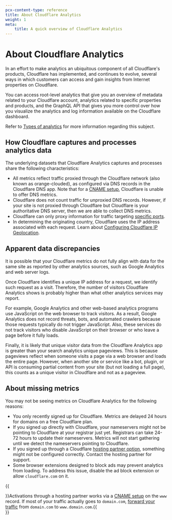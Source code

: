 ```yaml
---
pcx-content-type: reference
title: About Cloudflare Analytics
weight: 1
meta:
    title: A quick overview of Cloudflare Analytics
---
```


# About Cloudflare Analytics

In an effort to make analytics an ubiquitous component of all Cloudflare's products, Cloudflare has implemented, and continues to evolve, several ways in which customers can access and gain insights from Internet properties on Cloudflare.

You can access root-level analytics that give you an overview of metadata related to your Cloudflare account, analytics related to specific properties and products, and the GraphQL API that gives you more control over how you visualize the analytics and log information available on the Cloudflare dashboard.

Refer to [Types of analytics](/fundamentals/data-products/types-of-analytics/) for more information regarding this subject.

## How Cloudflare captures and processes analytics data

The underlying datasets that Cloudflare Analytics captures and processes share the following characteristics:

* All metrics reflect traffic proxied through the Cloudflare network (also known as orange-clouded), as configured via DNS records in the Cloudflare DNS app. Note that for a [CNAME setup](/dns/zone-setups/partial-setup/), Cloudflare is unable to offer DNS metrics.
* Cloudflare does not count traffic for unproxied DNS records. However, if your site is not proxied through Cloudflare but Cloudflare is your authoritative DNS server, then we are able to collect DNS metrics.
* Cloudflare can only proxy information for traffic targeting [specific ports](/fundamentals/get-started/network-ports/).
* In determining the originating country, Cloudflare uses the IP address associated with each request. Learn about [Configuring Cloudflare IP Geolocation](https://support.cloudflare.com/hc/articles/200168236).

## Apparent data discrepancies

It is possible that your Cloudflare metrics do not fully align with data for the same site as reported by other analytics sources, such as Google Analytics and web server logs.

Once Cloudflare identifies a unique IP address for a request, we identify such request as a visit. Therefore, the number of visitors Cloudflare Analytics shows is probably higher than what other analytics services may report.

For example, Google Analytics and other web-based analytics programs use JavaScript on the web browser to track visitors. As a result, Google Analytics does not record threats, bots, and automated crawlers because those requests typically do not trigger JavaScript. Also, these services do not track visitors who disable JavaScript on their browser or who leave a page before it fully loads.

Finally, it is likely that unique visitor data from the Cloudflare Analytics app is greater than your search analytics unique pageviews. This is because pageviews reflect when someone visits a page via a web browser and loads the entire page. However, when another site or service like a bot, plugin, or API is consuming partial content from your site (but not loading a full page), this counts as a unique visitor in Cloudflare and not as a pageview.

## About missing metrics

You may not be seeing metrics on Cloudflare Analytics for the following reasons:

* You only recently signed up for Cloudflare. Metrics are delayed 24 hours for domains on a free Cloudflare plan.
* If you signed up directly with Cloudflare, your nameservers might not be pointing to Cloudflare at your registrar just yet. Registrars can take 24-72 hours to update their nameservers. Metrics will not start gathering until we detect the nameservers pointing to Cloudflare.
* If you signed up through a Cloudflare [hosting partner option](https://www.cloudflare.com/partners/), something might not be configured correctly. Contact the hosting partner for support.
* Some browser extensions designed to block ads may prevent analytics from loading. To address this issue, disable the ad block extension or allow `cloudflare.com` on it.

{{<Aside type="note">}}Activations through a hosting partner works via a [CNAME setup](/dns/zone-setups/partial-setup/) on the `www` record. If most of your traffic actually goes to `domain.com`, [forward your traffic](/rules/bulk-redirects/) from `domain.com` to `www.domain.com`.{{</Aside>}}